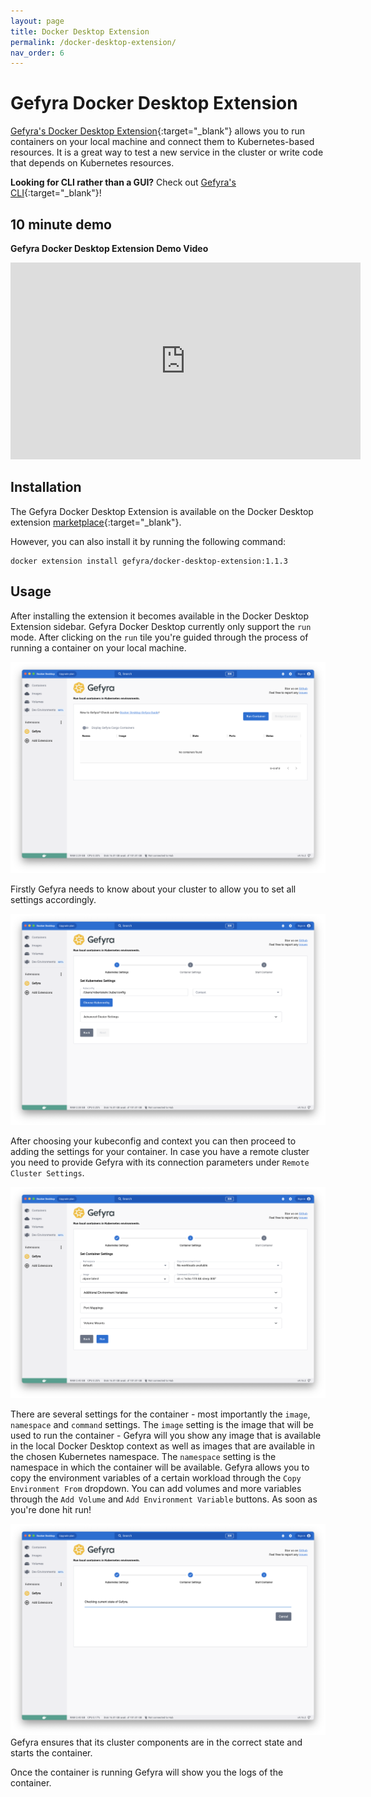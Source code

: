 ```yaml
---
layout: page
title: Docker Desktop Extension
permalink: /docker-desktop-extension/
nav_order: 6
---
```


# Gefyra Docker Desktop Extension

[Gefyra's Docker Desktop Extension](https://hub.docker.com/r/gefyra/docker-desktop-extension){:target="_blank"} allows you to run containers on your local machine and connect them to Kubernetes-based resources. It is a great way to test a new service in the cluster or write code that depends on Kubernetes resources.

**Looking for CLI rather than a GUI?** Check out [Gefyra's CLI](/installation/){:target="_blank"}!

## 10 minute demo

**Gefyra Docker Desktop Extension Demo Video**  
<iframe width="560" height="315" src="https://www.youtube-nocookie.com/embed/4xmaOVul5Ww" title="YouTube video player" frameborder="0" allow="accelerometer; autoplay; clipboard-write; encrypted-media; gyroscope; picture-in-picture; web-share" allowfullscreen></iframe>

## Installation
The Gefyra Docker Desktop Extension is available on the Docker Desktop extension [marketplace](https://hub.docker.com/extensions/gefyra/docker-desktop-extension){:target="_blank"}. 

However, you can also install it by running the following command:
```shell
docker extension install gefyra/docker-desktop-extension:1.1.3
```

## Usage

After installing the extension it becomes available in the Docker Desktop Extension sidebar. Gefyra Docker Desktop currently only
support the `run` mode. After clicking on the `run` tile you're guided through the process of running a container on your local machine.

![Docker Desktop Extension Start](/assets/images/extension/home_light.png)

Firstly Gefyra needs to know about your cluster to allow you to set all settings accordingly.

![Docker Desktop Extension Cluster Settings](/assets/images/extension/cluster_light.png)

After choosing your kubeconfig and context you can then proceed to adding the settings for your container. In case you have a remote cluster
you need to provide Gefyra with its connection parameters under `Remote Cluster Settings`.

![Docker Desktop Extension Container Settings](/assets/images/extension/container_light.png)

There are several settings for the container - most importantly the `image`, `namespace` and `command` settings.
The `image` setting is the image that will be used to run the container - Gefyra will you show any image that is available in the local Docker Desktop context as 
well as images that are available in the chosen Kubernetes namespace. The `namespace` setting is the namespace in which the container will be available.
Gefyra allows you to copy the environment variables of a certain workload through the `Copy Environment From` dropdown.
You can add volumes and more variables through the `Add Volume` and `Add Environment Variable` buttons.
As soon as you're done hit run!

![Docker Desktop Extension Load](/assets/images/extension/load_light.png)
Gefyra ensures that its cluster components are in the correct state and starts the container.

Once the container is running Gefyra will show you the logs of the container.
